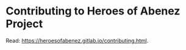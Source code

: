 Contributing to Heroes of Abenez Project
========================================

Read: https://heroesofabenez.gitlab.io/contributing.html.
